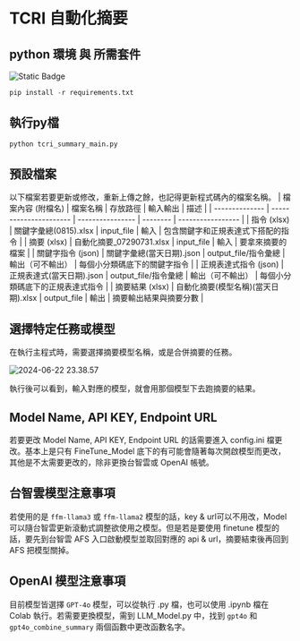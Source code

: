# TCRI 自動化摘要

## python 環境 與 所需套件
![Static Badge](https://img.shields.io/badge/3.11-F7DF1E?style=for-the-badge&logo=python&label=Python&labelColor=black)

```python
pip install -r requirements.txt
```
## 執行py檔
```python
python tcri_summary_main.py
```

## 預設檔案
以下檔案若要更新或修改，重新上傳之餘，也記得更新程式碼內的檔案名稱。
| 檔案內容 (附檔名)     | 檔案名稱                   | 存放路徑             | 輸入輸出     | 描述                |
| -------------- | ---------------------- | ---------------- | -------- | ----------------- |
| 指令 (xlsx)      | 關鍵字彙總(0815).xlsx       | input_file       | 輸入       | 包含關鍵字和正規表達式下搭配的指令 |
| 摘要 (xlsx)      | 自動化摘要_07290731.xlsx    | input_file       | 輸入       | 要拿來摘要的檔案          |
| 關鍵字指令 (json)   | 關鍵字彙總(當天日期).json       | output_file/指令彙總 | 輸出（可不輸出） | 每個小分類碼底下的關鍵字指令    |
| 正規表達式指令 (json) | 正規表達式(當天日期).json       | output_file/指令彙總 | 輸出（可不輸出） | 每個小分類碼底下的正規表達式指令  |
| 摘要結果 (xlsx)    | 自動化摘要(模型名稱)(當天日期).xlsx | output_file      | 輸出       | 摘要輸出結果與摘要分數       |

## 選擇特定任務或模型
在執行主程式時，需要選擇摘要模型名稱，或是合併摘要的任務。

![2024-06-22 23.38.57](https://hackmd.io/_uploads/BJMZBO4LR.gif)

執行後可以看到，輸入對應的模型，就會用那個模型下去跑摘要的結果。

## Model Name, API KEY, Endpoint URL
若要更改 Model Name, API KEY, Endpoint URL 的話需要進入 config.ini 檔更改。基本上是只有 FineTune_Model 底下的有可能會隨著每次開啟模型而更改，其他是不太需要更改的，除非更換台智雲或 OpenAI 帳號。

## 台智雲模型注意事項
若使用的是 `ffm-llama3` 或 `ffm-llama2` 模型的話，key & url可以不用改，Model 可以隨台智雲更新滾動式調整欲使用之模型。但是若是要使用 finetune 模型的話，要先到台智雲 AFS 入口啟動模型並取回對應的 api & url，摘要結束後再回到 AFS 把模型關掉。

## OpenAI 模型注意事項
目前模型皆選擇 `GPT-4o` 模型，可以從執行 .py 檔，也可以使用 .ipynb 檔在 Colab 執行。若需要更換模型，需到 LLM_Model.py 中，找到 `gpt4o` 和 `gpt4o_combine_summary` 兩個函數中更改函數名字。